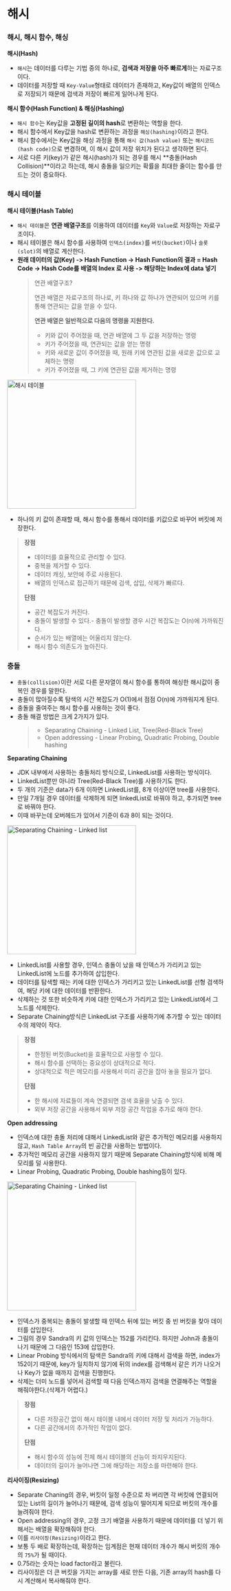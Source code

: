 # 해시

### 해시, 해시 함수, 해싱

**해시(Hash)**

- `해시`는 데이터를 다루는 기법 중의 하나로, **검색과 저장을 아주 빠르게**하는 자료구조이다.
- 데이터를 저장할 때 `Key-Value`형태로 데이터가 존재하고, Key값이 배열의 인덱스로 저장되기 때문에 검색과 저장이 빠르게 일어나게 된다.

**해시 함수(Hash Function) & 해싱(Hashing)**

- `해시 함수`는 Key값을 **고정된 길이의 hash**로 변환하는 역할을 한다.
- 해시 함수에서 Key값을 hash로 변환하는 과정을 `해싱(hashing)`이라고 한다.
- 해시 함수에서는 Key값을 해싱 과정을 통해 `해시 값(hash value)` 또는 `해시코드(hash code)`으로 변경하며, 이 해시 값이 저장 위치가 된다고 생각하면 된다.
- 서로 다른 키(key)가 같은 해시(hash)가 되는 경우를 해시 **충돌(Hash Collision)**이라고 하는데, 해시 충돌을 일으키는 확률을 최대한 줄이는 함수를 만드는 것이 중요하다.

### 해시 테이블

**해시 테이블(Hash Table)**

- `해시 테이블`은 **연관 배열구조**를 이용하여 데이터를 `Key`와 `Value`로 저장하는 자료구조이다.
- 해시 테이블은 해시 함수를 사용하여 `인덱스(index)`를 `버킷(bucket)`이나 `슬롯(slot)`의 배열로 계산한다.
- **원래 데이터의 값(Key) -> Hash Function -> Hash Function의 결과 = Hash Code -> Hash Code를 배열의 Index 로 사용 -> 해당하는 Index에 data 넣기**
  > 연관 배열구조?
  >
  > 연관 배열은 자료구조의 하나로, 키 하나와 값 하나가 연관되어 있으며 키를 통해 연관되는 값을 얻을 수 있다.
  >
  > **연관 배열은 일반적으로 다음의 명령을 지원한다.**
  >
  > - 키와 값이 주어졌을 때, 연관 배열에 그 두 값을 저장하는 명령
  > - 키가 주어졌을 때, 연관되는 값을 얻는 명령
  > - 키와 새로운 값이 주어졌을 때, 원래 키에 연관된 값을 새로운 값으로 교체하는 명령
  > - 키가 주어졌을 때, 그 키에 연관된 값을 제거하는 명령

<img width="300" alt="해시 테이블" src="https://upload.wikimedia.org/wikipedia/commons/thumb/7/7d/Hash_table_3_1_1_0_1_0_0_SP.svg/630px-Hash_table_3_1_1_0_1_0_0_SP.svg.png">

- 하나의 키 값이 존재할 때, 해시 함수를 통해서 데이터를 키값으로 바꾸어 버킷에 저장한다.

> **장점**
>
> - 데이터를 효율적으로 관리할 수 있다.
> - 중복을 제거할 수 있다.
> - 데이터 캐싱, 보안에 주로 사용된다.
> - 배열의 인덱스로 접근하기 때문에 검색, 삽입, 삭제가 빠르다.
>
> **단점**
>
> - 공간 복잡도가 커진다.
> - 충돌이 발생할 수 있다.- 충돌이 발생할 경우 시간 복잡도는 O(n)에 가까워진다.
> - 순서가 있는 배열에는 어울리지 않는다.
> - 해시 함수 의존도가 높아진다.

### 충돌

- `충돌(collision)`이란 서로 다른 문자열이 해시 함수를 통하여 해싱한 해시값이 중복인 경우를 말한다.
- 충돌이 많아질수록 탐색의 시간 복잡도가 O(1)에서 점점 O(n)에 가까워지게 된다.
- 충돌을 줄여주는 해시 함수를 사용하는 것이 좋다.
- 충돌 해결 방법은 크게 2가지가 있다.
  > - Separating Chaining - Linked List, Tree(Red-Black Tree)
  > - Open addressing - Linear Probing, Quadratic Probing, Double hashing

**Separating Chaining**

- JDK 내부에서 사용하는 충돌처리 방식으로, LinkedList를 사용하는 방식이다.
- LinkedList뿐만 아니라 Tree(Red-Black Tree)를 사용하기도 한다.
- 두 개의 기준은 data가 6개 이하면 LinkedList를, 8개 이상이면 tree를 사용한다.
- 만일 7개일 경우 데이터를 삭제하게 되면 linkedList로 바꿔야 하고, 추가되면 tree로 바꿔야 한다.
- 이때 바꾸는데 오버헤드가 있어서 기준이 6과 8이 되는 것이다.

<img width="300" alt="Separating Chaining - Linked list" src="https://upload.wikimedia.org/wikipedia/commons/thumb/d/d0/Hash_table_5_0_1_1_1_1_1_LL.svg/900px-Hash_table_5_0_1_1_1_1_1_LL.svg.png">
<Separating Chaining - Linked list>

- LinkedList를 사용할 경우, 인덱스 충돌이 났을 때 인덱스가 가리키고 있는 LinkedList에 노드를 추가하여 삽입한다.
- 데이터를 탐색할 때는 키에 대한 인덱스가 가리키고 있는 LinkedList를 선형 검색하여, 해당 키에 대한 데이터를 반환한다.
- 삭제하는 것 또한 비슷하게 키에 대한 인덱스가 가리키고 있는 LinkedList에서 그 노드를 삭제한다.
- Separate Chaining방식은 LinkedList 구조를 사용하기에 추가할 수 있는 데이터 수의 제약이 작다.

> **장점**
>
> - 한정된 버컷(Bucket)을 효율적으로 사용할 수 있다.
> - 해시 함수를 선택하는 중요성이 상대적으로 적다.
> - 상대적으로 적은 메모리를 사용해서 미리 공간을 잡아 놓을 필요가 없다.
>
> **단점**
>
> - 한 해시에 자료들이 계속 연결되면 검색 효율을 낮출 수 있다.
> - 외부 저장 공간을 사용해서 외부 저장 공간 작업을 추가로 해야 한다.

**Open addressing**

- 인덱스에 대한 충돌 처리에 대해서 LinkedList와 같은 추가적인 메모리를 사용하지 않고, `Hash Table Array`의 빈 공간을 사용하는 방법이다.
- 추가적인 메모리 공간을 사용하지 않기 때문에 Separate Chaining방식에 비해 메모리를 덜 사용한다.
- Linear Probing, Quadratic Probing, Double hashing등이 있다.

<img width="300" alt="Separating Chaining - Linked list" src="https://upload.wikimedia.org/wikipedia/commons/thumb/b/bf/Hash_table_5_0_1_1_1_1_0_SP.svg/760px-Hash_table_5_0_1_1_1_1_0_SP.svg.png">
<Open addressing - Linear Probing>

- 인덱스가 중복되는 충돌이 발생할 때 인덱스 뒤에 있는 버킷 중 빈 버킷을 찾아 데이터를 삽입한다.
- 그림의 경우 Sandra의 키 값의 인덱스는 152를 가리킨다. 하지만 John과 충돌이 나기 때문에 그 다음인 153에 삽입한다.
- Linear Probing 방식에서의 탐색은 Sandra의 키에 대해서 검색을 하면, index가 152이기 때문에, key가 일치하지 않기에 뒤의 index를 검색해서 같은 키가 나오거나 Key가 없을 때까지 검색을 진행한다.
- 삭제는 더미 노드를 넣어서 검색할 때 다음 인덱스까지 검색을 연결해주는 역할을 해줘야한다.(삭제가 어렵다.)

> **장점**
>
> - 다른 저장공간 없이 해시 테이블 내에서 데이터 저장 및 처리가 가능하다.
> - 다른 공간에서의 추가적인 작업이 없다.
>
> **단점**
>
> - 해시 함수의 성능에 전체 해시 테이블의 선능이 좌지우지된다.
> - 데이터의 길이가 늘어나면 그에 해당하는 저장소를 마련해야 한다.

**리사이징(Resizing)**

- Separate Chaning의 경우, 버킷이 일정 수준으로 차 버리면 각 버킷에 연결되어 있는 List의 길이가 늘어나기 때문에, 검색 성능이 떨어지게 되므로 버킷의 개수를 늘려줘야 한다.
- Open addressing의 경우, 고정 크기 배열을 사용하기 때문에 데이터를 더 넣기 위해서는 배열을 확장해줘야 한다.
- 이를 `리사이징(Resizing)`이라고 한다.
- 보통 두 배로 확장하는데, 확장하는 임계점은 현재 데이터 개수가 해시 버킷의 개수의 `75%`가 될 때이다.
- 0.75라는 숫자는 load factor라고 불린다.
- 리사이징은 더 큰 버킷을 가지는 array를 새로 만든 다음, 기존 array의 hash를 다시 계산해서 복사해줘야 한다.
